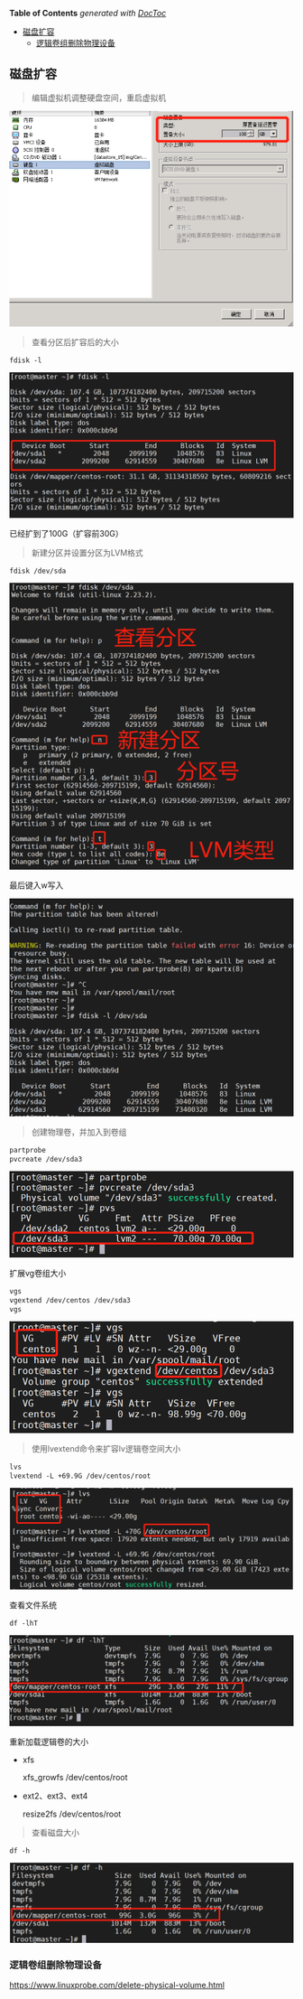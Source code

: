 <!-- START doctoc generated TOC please keep comment here to allow auto update -->
<!-- DON'T EDIT THIS SECTION, INSTEAD RE-RUN doctoc TO UPDATE -->
**Table of Contents**  *generated with [DocToc](https://github.com/thlorenz/doctoc)*

- [磁盘扩容](#%E7%A3%81%E7%9B%98%E6%89%A9%E5%AE%B9)
  - [逻辑卷组删除物理设备](#%E9%80%BB%E8%BE%91%E5%8D%B7%E7%BB%84%E5%88%A0%E9%99%A4%E7%89%A9%E7%90%86%E8%AE%BE%E5%A4%87)

<!-- END doctoc generated TOC please keep comment here to allow auto update -->

## 磁盘扩容

> 编辑虚拟机调整硬盘空间，重启虚拟机

![](./images/scaledisk.jpg)

> 查看分区后扩容后的大小

    fdisk -l
    
![](./images/fdisk.png)

已经扩到了100G（扩容前30G）

> 新建分区并设置分区为LVM格式

    fdisk /dev/sda
    
![](./images/fdisk_new_part.png)

最后键入w写入

![](./images/fdisk_new_lvm_part.png)

> 创建物理卷，并加入到卷组

    partprobe
    pvcreate /dev/sda3
    
![](./images/partprobe.png)
    
扩展vg卷组大小

    vgs
    vgextend /dev/centos /dev/sda3
    vgs

![](images/extend_vgs.png)


> 使用lvextend命令来扩容lv逻辑卷空间大小

    lvs
    lvextend -L +69.9G /dev/centos/root
    
![](images/extend_lvs.png)

查看文件系统

    df -lhT

![](images/fstype.jpg)
    
重新加载逻辑卷的大小

- xfs


    xfs_growfs /dev/centos/root
    
- ext2、ext3、ext4


    resize2fs /dev/centos/root
    
> 查看磁盘大小

    df -h    
    
![](images/extended_disk.jpg)
    

### 逻辑卷组删除物理设备

https://www.linuxprobe.com/delete-physical-volume.html

    